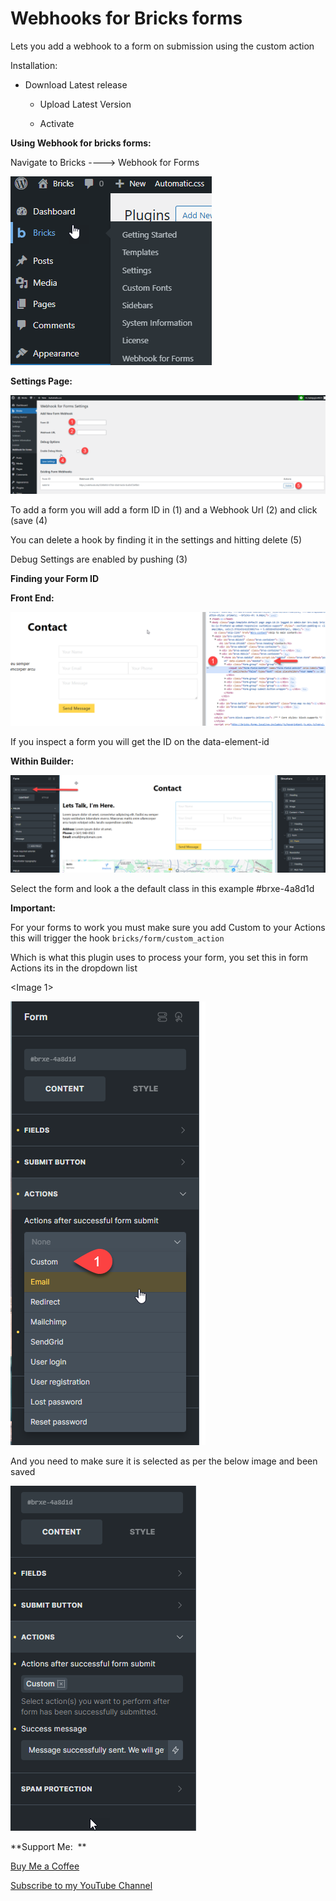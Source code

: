 Webhooks for Bricks forms
=========================

Lets you add a webhook to a form on submission using the custom action

Installation:

-   Download Latest release

    -   Upload Latest Version

    -   Activate

**Using Webhook for bricks forms:**

Navigate to Bricks ----\> Webhook for Forms

![](https://github.com/stingray82/repo-images/raw/main/webhook-for-bricks-forms/viewing-plugin.png)

**Settings Page:**

![](https://github.com/stingray82/repo-images/raw/main/webhook-for-bricks-forms/webhook-settings.png)

To add a form you will add a form ID in (1) and a Webhook Url (2) and click
(save (4)

You can delete a hook by finding it in the settings and hitting delete (5)

Debug Settings are enabled by pushing (3)

**Finding your Form ID**

**Front End:**

![](https://github.com/stingray82/repo-images/raw/main/webhook-for-bricks-forms/form-details.png)

If you inspect a form you will get the ID on the data-element-id

**Within Builder:**

![](https://github.com/stingray82/repo-images/raw/main/webhook-for-bricks-forms/builder-form-id.png)

Select the form and look a the default class in this example \#brxe-4a8d1d

**Important:**

For your forms to work you must make sure you add Custom to your Actions this
will trigger the hook `bricks/form/custom_action`

Which is what this plugin uses to process your form, you set this in form
Actions its in the dropdown list

\<Image 1\>

![](https://github.com/stingray82/repo-images/raw/main/webhook-for-bricks-forms/custom-action1.png)

And you need to make sure it is selected as per the below image and been saved

![](https://github.com/stingray82/repo-images/raw/main/webhook-for-bricks-forms/custom-action.png)

**Support Me:  **

[Buy Me a Coffee](https://buymeacoffee.com/techarticlesuk)

[Subscribe to my YouTube Channel](https://www.youtube.com/@techarticlesuk)

 
